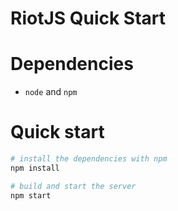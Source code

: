 # RiotJS Quick Start

# Dependencies

 - `node` and `npm`

# Quick start

```sh
# install the dependencies with npm
npm install

# build and start the server
npm start
```

